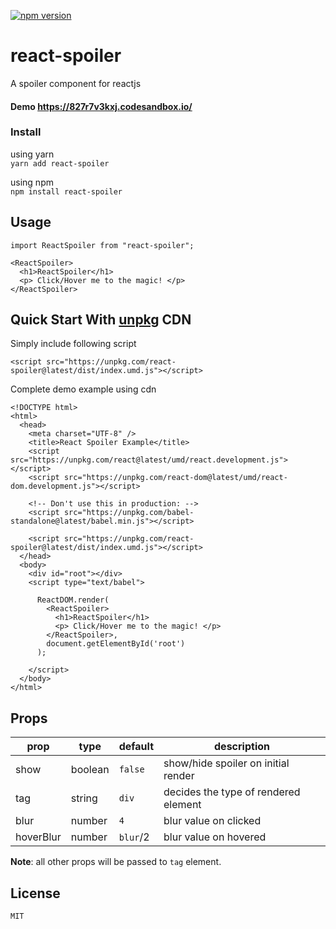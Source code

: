 
[![npm version](https://badge.fury.io/js/react-spoiler.svg)](https://badge.fury.io/js/react-spoiler)

# react-spoiler
A spoiler component for reactjs

#### Demo https://827r7v3kxj.codesandbox.io/

### Install
using yarn  
`yarn add react-spoiler`

using npm  
`npm install react-spoiler`


## Usage

```
import ReactSpoiler from "react-spoiler";

<ReactSpoiler>
  <h1>ReactSpoiler</h1>
  <p> Click/Hover me to the magic! </p>
</ReactSpoiler>
```

## Quick Start With [unpkg](https://unpkg.com) CDN

Simply include following script

```
<script src="https://unpkg.com/react-spoiler@latest/dist/index.umd.js"></script>
```
Complete demo example using cdn
```
<!DOCTYPE html>
<html>
  <head>
    <meta charset="UTF-8" />
    <title>React Spoiler Example</title>
    <script src="https://unpkg.com/react@latest/umd/react.development.js"></script>
    <script src="https://unpkg.com/react-dom@latest/umd/react-dom.development.js"></script>

    <!-- Don't use this in production: -->
    <script src="https://unpkg.com/babel-standalone@latest/babel.min.js"></script>

    <script src="https://unpkg.com/react-spoiler@latest/dist/index.umd.js"></script>
  </head>
  <body>
    <div id="root"></div>
    <script type="text/babel">

      ReactDOM.render(
        <ReactSpoiler>
          <h1>ReactSpoiler</h1>
          <p> Click/Hover me to the magic! </p>
        </ReactSpoiler>,
        document.getElementById('root')
      );

    </script>
  </body>
</html>
```

## Props

| prop  |  type | default   | description  |  
|---|---|---|---|    
| show  | boolean  | `false`   |  show/hide spoiler on initial render  |    
| tag  | string  | `div`  | decides the type of rendered element |   
| blur  | number  | `4`  | blur value on clicked |   
| hoverBlur  | number  | `blur`/2   | blur value on hovered |   

**Note**: all other props will be passed to `tag` element.

## License
    MIT
